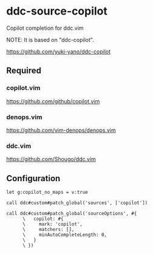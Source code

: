 # ddc-source-copilot

Copilot completion for ddc.vim

NOTE: It is based on "ddc-copilot".

https://github.com/yuki-yano/ddc-copilot

## Required

### copilot.vim

https://github.com/github/copilot.vim

### denops.vim

https://github.com/vim-denops/denops.vim

### ddc.vim

https://github.com/Shougo/ddc.vim

## Configuration

```vim
let g:copilot_no_maps = v:true

call ddc#custom#patch_global('sources', ['copilot'])

call ddc#custom#patch_global('sourceOptions', #{
      \   copilot: #{
      \     mark: 'copilot',
      \     matchers: [],
      \     minAutoCompleteLength: 0,
      \   }
      \ })
```
